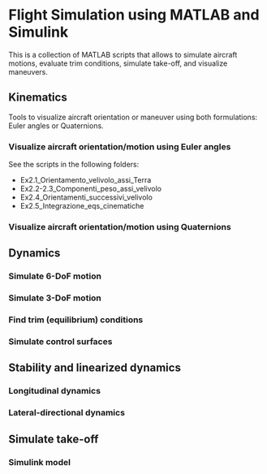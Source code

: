 # Flight Simulation using MATLAB and Simulink

This is a collection of MATLAB scripts that allows to simulate aircraft motions, evaluate trim conditions, simulate take-off, and visualize maneuvers.

## Kinematics

Tools to visualize aircraft orientation or maneuver using both formulations: Euler angles or Quaternions.

### Visualize aircraft orientation/motion using Euler angles

See the scripts in the following folders:
- Ex2.1_Orientamento_velivolo_assi_Terra
- Ex2.2-2.3_Componenti_peso_assi_velivolo
- Ex2.4_Orientamenti_successivi_velivolo
- Ex2.5_Integrazione_eqs_cinematiche

### Visualize aircraft orientation/motion using Quaternions

## Dynamics

### Simulate 6-DoF motion

### Simulate 3-DoF motion

### Find trim (equilibrium) conditions

### Simulate control surfaces

## Stability and linearized dynamics

### Longitudinal dynamics

### Lateral-directional dynamics

## Simulate take-off

### Simulink model
